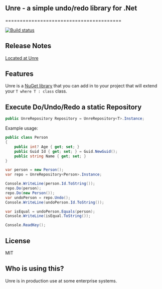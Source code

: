 ﻿## Unre - a simple undo/redo library for .Net
========================================

[![Build status](https://ci.appveyor.com/api/projects/status/Unrehogemoge)](https://ci.appvayor.com/api/Unrehogemoge)

Release Notes
-------------

[Located at Unre](https://github.com/popopopopopopopopopopopo/Unre)

Features
--------
Unre is a [NuGet library](https://www.nuget.org/packages/Unre/) that you can add in to your project that will extend your `T where T : class` class.

Execute Do/Undo/Redo a static Repository
------------------------------------------------------------

```csharp
public UnreRepository Repository = UnreRepository<T>.Instance;
```
Example usage:

```csharp
public class Person
{
    public int? Age { get; set; }
    public Guid Id { get; set; } = Guid.NewGuid();
    public string Name { get; set; }
}            

var person = new Person();
var repo = UnreRepository<Person>.Instance;

Console.WriteLine(person.Id.ToString());
repo.Do(person);
repo.Do(new Person());
var undoPerson = repo.Undo();
Console.WriteLine(undoPerson.Id.ToString());

var isEqual = undoPerson.Equals(person);
Console.WriteLine(isEqual.ToString());

Console.ReadKey();

```


License
---------------------
MIT


Who is using this?
---------------------
Unre is in production use at some enterprise systems.